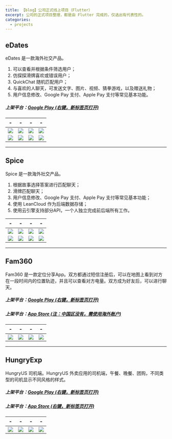 ```yaml
---
title: 【blog】公司正式线上项目（Flutter）
excerpt: 公司的正式项目整理，都是由 Flutter 完成的，仅选出有代表性的。 
categories:
  - projects
---
```


## eDates
eDates 是一款海外社交产品。

1. 可以查看并根据条件筛选用户；
2. 仿探探滑牌喜欢或错误用户；
3. QuickChat 随机匹配用户；
4. 与喜欢的人聊天，可发送文字、图片、视频、猜拳游戏，以及赠送礼物；
5. 用户信息修改、Google Pay 支付、Apple Pay 支付等常见基本功能。

##### 上架平台：[Google Play (右键，新标签页打开)](https://play.google.com/store/apps/details?id=com.startialab.poste) 


| - | - | - | - |
|:------:|:------:|:------:|:------:|
|![](http://res.lylyl.cn/mweb/RPReplay_Final1622097498_xiao.gif)|![](http://res.lylyl.cn/mweb/IMG_6866.png)|![](http://res.lylyl.cn/mweb/IMG_6864.png)|![](http://res.lylyl.cn/mweb/IMG_6865.png)|
|![](http://res.lylyl.cn/mweb/IMG_6868.png)|![](http://res.lylyl.cn/mweb/IMG_6870.png)|![](http://res.lylyl.cn/mweb/IMG_6871.png)|![](http://res.lylyl.cn/mweb/IMG_6874.png)|


---


## Spice
Spice 是一款海外社交产品。

1. 根据故事选择答案进行匹配聊天；
2. 滑牌匹配聊天；
3. 用户信息修改、Google Pay 支付、Apple Pay 支付等常见基本功能；
4. 使用 LeanCloud 作为后端数据存储；
5. 使用云引擎支持部分API，一个人独立完成前后端所有工作。


| - | - | - | - |
|:------:|:------:|:------:|:------:|
|![](http://res.lylyl.cn/mweb/RPReplay_Final1622087006_xiao.gif)|![](http://res.lylyl.cn/mweb/IMG_6854.png)|![](http://res.lylyl.cn/mweb/IMG_6855.png)|![](http://res.lylyl.cn/mweb/IMG_6856.png)|
|![](http://res.lylyl.cn/mweb/IMG_6857.png)|![](http://res.lylyl.cn/mweb/IMG_6858.png)|![](http://res.lylyl.cn/mweb/IMG_6859.png)|![](http://res.lylyl.cn/mweb/IMG_6861.png)|


---


## Fam360 

Fam360 是一款定位分享App。双方都通过短信注册后，可以在地图上看到对方在一段时间内的位置轨迹，并且可以查看对方电量。双方成为好友后，可以进行聊天。

##### 上架平台：[Google Play (右键，新标签页打开)](https://play.google.com/store/apps/details?id=com.safefamilylinklovvvv.fam360)

##### 上架平台：[App Store (注：**中国区没有，需使用海外账户**)](https://apps.apple.com/us/app/fam-360-gps-location-tracker/id1546987854)

| - | - | - | - |
|:------:|:------:|:------:|:------:|
|![](http://res.lylyl.cn/mweb/fan360_1.png)|![](http://res.lylyl.cn/mweb/fan360_2.png)|![](http://res.lylyl.cn/mweb/fan360_3.png)|![](http://res.lylyl.cn/mweb/fan360_4.png)|


---


## HungryExp 

HungryUS 司机端。HungryUS 外卖应用的司机端，午餐、晚餐、团购，不同类型的司机显示不同风格的样式。

##### 上架平台：[Google Play (右键，新标签页打开)](https://play.google.com/store/apps/details?id=com.hungry.hungrydriver.new)

##### 上架平台：[App Store (右键，新标签页打开)](https://apps.apple.com/sg/app/hungryexp/id1453219317)

| - | - | - | - |
|:------:|:------:|:------:|:------:|
|![](http://res.lylyl.cn/mweb/hungryexp_1.jpg)|![](http://res.lylyl.cn/mweb/hungryexp_2.jpg)|![](http://res.lylyl.cn/mweb/hungryexp_3.jpg)|![](http://res.lylyl.cn/mweb/hungryexp_4.jpg)|

